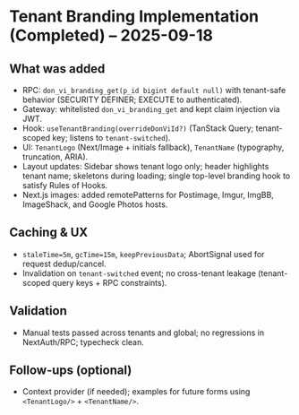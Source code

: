# Tenant Branding Implementation (Completed) – 2025-09-18

## What was added
- RPC: `don_vi_branding_get(p_id bigint default null)` with tenant-safe behavior (SECURITY DEFINER; EXECUTE to authenticated).
- Gateway: whitelisted `don_vi_branding_get` and kept claim injection via JWT.
- Hook: `useTenantBranding(overrideDonViId?)` (TanStack Query; tenant-scoped key; listens to `tenant-switched`).
- UI: `TenantLogo` (Next/Image + initials fallback), `TenantName` (typography, truncation, ARIA).
- Layout updates: Sidebar shows tenant logo only; header highlights tenant name; skeletons during loading; single top-level branding hook to satisfy Rules of Hooks.
- Next.js images: added remotePatterns for Postimage, Imgur, ImgBB, ImageShack, and Google Photos hosts.

## Caching & UX
- `staleTime=5m`, `gcTime=15m`, `keepPreviousData`; AbortSignal used for request dedup/cancel.
- Invalidation on `tenant-switched` event; no cross-tenant leakage (tenant-scoped query keys + RPC constraints).

## Validation
- Manual tests passed across tenants and global; no regressions in NextAuth/RPC; typecheck clean.

## Follow-ups (optional)
- Context provider (if needed); examples for future forms using `<TenantLogo/>` + `<TenantName/>`.
